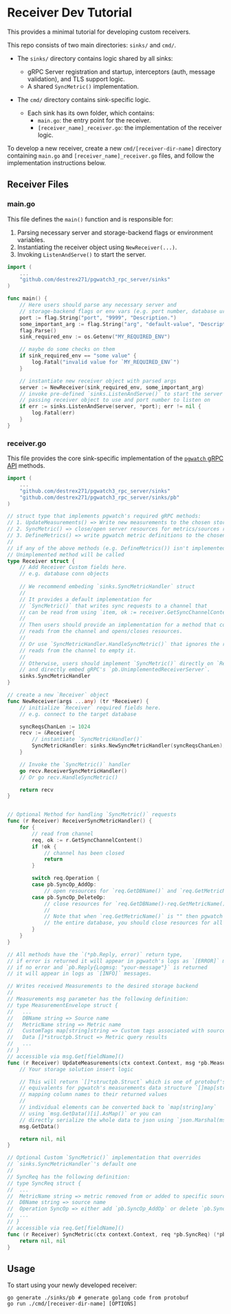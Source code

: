 # Receiver Dev Tutorial

This provides a minimal tutorial for developing custom receivers.

This repo consists of two main directories: `sinks/` and `cmd/`.
- The `sinks/` directory contains logic shared by all sinks:
    - gRPC Server registration and startup, interceptors (auth, message validation), and TLS support logic.
    - A shared `SyncMetric()` implementation.

- The `cmd/` directory contains sink-specific logic. 
	- Each sink has its own folder, which contains:
		- `main.go`: the entry point for the receiver.
		- `[receiver_name]_receiver.go`: the implementation of the receiver logic.

To develop a new receiver, create a new `cmd/[receiver-dir-name]` directory containing `main.go` and `[receiver_name]_receiver.go` files, 
and follow the implementation instructions below.

## Receiver Files

### main.go

This file defines the `main()` function and is responsible for:

1. Parsing necessary server and storage-backend flags or environment variables.
2. Instantiating the receiver object using `NewReceiver(...)`.
3. Invoking `ListenAndServe()` to start the server.

```go
import (
	...
	"github.com/destrex271/pgwatch3_rpc_server/sinks"
)

func main() {
    // Here users should parse any necessary server and 
    // storage-backend flags or env vars (e.g. port number, database uri) 
    port := flag.String("port", "9999", "Description.")
    some_important_arg := flag.String("arg", "default-value", "Description.")
    flag.Parse()
    sink_required_env := os.Getenv("MY_REQUIRED_ENV")

    // maybe do some checks on them
    if sink_required_env == "some value" {
        log.Fatal("invalid value for `MY_REQUIRED_ENV`")
    }

    // instantiate new receiver object with parsed args 
    server := NewReceiver(sink_required_env, some_important_arg)
    // invoke pre-defined `sinks.ListenAndServe()` to start the server 
    // passing receiver object to use and port number to listen on
    if err := sinks.ListenAndServe(server, *port); err != nil {
        log.Fatal(err)
    }
}
```

### receiver.go

This file provides the core sink-specific implementation of the [`pgwatch` gRPC API](https://github.com/cybertec-postgresql/pgwatch/blob/master/api/pb/pgwatch.proto) methods.

```go
import (
	...
	"github.com/destrex271/pgwatch3_rpc_server/sinks"
	"github.com/destrex271/pgwatch3_rpc_server/sinks/pb"
)

// struct type that implements pgwatch's required gRPC methods:
// 1. UpdateMeasurements() => Write new measurements to the chosen storage backend
// 2. SyncMetric() => close/open server resources for metrics/sources removed from or added to pgwatch monitoring
// 3. DefineMetrics() => write pgwatch metric definitions to the chosen storage backend (optional)
//
// if any of the above methods (e.g. DefineMetrics()) isn't implemented by the `Receiver` struct, gRPC's default
// Unimplemented method will be called
type Receiver struct {
	// Add Receiver Custom fields here.
	// e.g. database conn objects
	
	// We recommend embeding `sinks.SyncMetricHandler` struct
	//
	// It provides a default implementation for 
	// `SyncMetric()` that writes sync requests to a channel that
	// can be read from using `item, ok := receiver.GetSyncChannelContent()` 
	//
	// Then users should provide an implementation for a method that continuously
	// reads from the channel and opens/closes resources.
	//
	// Or use `SyncMetricHandler.HandleSyncMetric()` that ignores the request but only
	// reads from the channel to empty it.
	//
	// Otherwise, users should implement `SyncMetric()` directly on `Receiver` struct
	// and directly embed gRPC's `pb.UnimplementedReceiverServer`. 
	sinks.SyncMetricHandler
}

// create a new `Receiver` object
func NewReceiver(args ...any) (tr *Receiver) {
	// initialize `Receiver` required fields here.
	// e.g. connect to the target database

	syncReqsChanLen := 1024
	recv := &Receiver{
		// instantiate `SyncMetricHandler()`
		SyncMetricHandler: sinks.NewSyncMetricHandler(syncReqsChanLen),
	}

	// Invoke the `SyncMetric()` handler
	go recv.ReceiverSyncMetricHandler()
	// Or go recv.HandleSyncMetric()

	return recv
}


// Optional Method for handling `SyncMetric()` requests 
func (r Receiver) ReceiverSyncMetricHandler() {
	for {
		// read from channel
		req, ok := r.GetSyncChannelContent()
		if !ok {
			// channel has been closed
			return
		}

		switch req.Operation {
		case pb.SyncOp_AddOp:
			// open resources for `req.GetDBName()` and `req.GetMetricName()`.
		case pb.SyncOp_DeleteOp:
			// close resources for `req.GetDBName()-req.GetMetricName()`.
			// 
			// Note that when `req.GetMetricName()` is "" then pgwatch has removed 
			// the entire database, you should close resources for all its metrics.
		}
	}
}

// All methods have the `(*pb.Reply, error)` return type,
// if error is returned it will appear in pgwatch's logs as `[ERROR]` messages,
// if no error and `pb.Reply{Logmsg: "your-message"}` is returned 
// it will appear in logs as `[INFO]` messages.

// Writes received Measurements to the desired storage backend
// 
// Measurements msg parameter has the following definition:
// type MeasurementEnvelope struct {
//   ...
//   DBName string => Source name
//   MetricName string => Metric name
//   CustomTags map[string]string => Custom tags associated with source (if any)
//   Data []*structpb.Struct => Metric query results
//   ...
// }
// accessible via msg.Get[fieldName]()
func (r Receiver) UpdateMeasurements(ctx context.Context, msg *pb.MeasurementEnvelope) (*pb.Reply, error) {
	// Your storage solution insert logic

	// This will return `[]*structpb.Struct` which is one of protobuf's 
	// equivalents for pgwatch's measurements data structure `[]map[string]any`
	// mapping column names to their returned values
	//
	// individual elements can be converted back to `map[string]any`
	// using `msg.GetData()[i].AsMap()` or you can 
	// directly serialize the whole data to json using `json.Marshal(msg.GetData())`
	msg.GetData()

	return nil, nil
}

// Optional Custom `SyncMetric()` implementation that overrides
// `sinks.SyncMetricHandler`'s default one
//
// SyncReq has the following definition:
// type SyncReq struct {
// 	...
// 	MetricName string => metric removed from or added to specific source in pgwatch
// 	DBName string => source name
// 	Operation SyncOp => either add `pb.SyncOp_AddOp` or delete `pb.SyncOp_DeleteOp` operations
// 	...
// }
// accessible via req.Get[fieldName]()
func (r Receiver) SyncMetric(ctx context.Context, req *pb.SyncReq) (*pb.Reply, error) {
	return nil, nil
}
```

## Usage

To start using your newly developed receiver:

```
go generate ./sinks/pb # generate golang code from protobuf 
go run ./cmd/[receiver-dir-name] [OPTIONS]
```